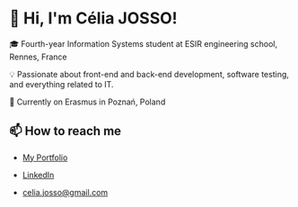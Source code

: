 # 👋 Hi, I'm Célia JOSSO!

🎓 Fourth-year Information Systems student at ESIR engineering school, Rennes, France

💡 Passionate about front-end and back-end development, software testing, and everything related to IT.

📌 Currently on Erasmus in Poznań, Poland  

## 📫 How to reach me

- [My Portfolio](https://celiajosso.vercel.app/home) 

- [LinkedIn](https://www.linkedin.com/in/celiajosso/)  

- celia.josso@gmail.com

